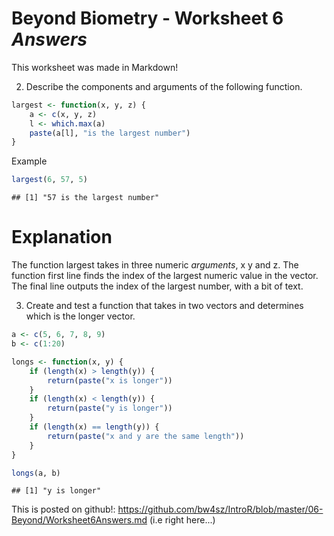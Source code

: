 Beyond Biometry - Worksheet 6 *Answers*
========================================================

This worksheet was made in Markdown!

2. Describe the components and arguments of the following function.


```r
largest <- function(x, y, z) {
    a <- c(x, y, z)
    l <- which.max(a)
    paste(a[l], "is the largest number")
}
```


Example

```r
largest(6, 57, 5)
```

```
## [1] "57 is the largest number"
```


Explanation
==========
The function largest takes in three numeric *arguments*, x y and z. The function first line finds the index of the largest numeric value in the vector. The final line outputs the index of the largest number, with a bit of text.

3. Create and test a function that takes in two vectors and determines which is the longer vector. 


```r
a <- c(5, 6, 7, 8, 9)
b <- c(1:20)

longs <- function(x, y) {
    if (length(x) > length(y)) {
        return(paste("x is longer"))
    }
    if (length(x) < length(y)) {
        return(paste("y is longer"))
    }
    if (length(x) == length(y)) {
        return(paste("x and y are the same length"))
    }
}

longs(a, b)
```

```
## [1] "y is longer"
```


This is posted on github!: https://github.com/bw4sz/IntroR/blob/master/06-Beyond/Worksheet6Answers.md (i.e right here...)
